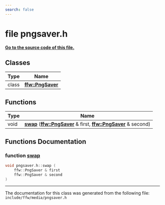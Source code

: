 ```yaml
---
search: false
---
```


# file pngsaver.h

**[Go to the source code of this file.](pngsaver_8h_source.md)**
## Classes

|Type|Name|
|-----|-----|
|class|[**ffw::PngSaver**](classffw_1_1_png_saver.md)|


## Functions

|Type|Name|
|-----|-----|
|void|[**swap**](pngsaver_8h.md#1a3193149d3cbc70a5b8627ec5aafbfaab) (**[ffw::PngSaver](classffw_1_1_png_saver.md)** & first, **[ffw::PngSaver](classffw_1_1_png_saver.md)** & second) |


## Functions Documentation

### function <a id="1a3193149d3cbc70a5b8627ec5aafbfaab" href="#1a3193149d3cbc70a5b8627ec5aafbfaab">swap</a>

```cpp
void pngsaver.h::swap (
    ffw::PngSaver & first
    ffw::PngSaver & second
)
```





----------------------------------------
The documentation for this class was generated from the following file: `include/ffw/media/pngsaver.h`
